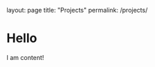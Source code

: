 layout: page
title: "Projects"
permalink: /projects/

<h1 id="hello">Hello</h1>
<div class="awesome"> <p>I am content!</p> </div>
